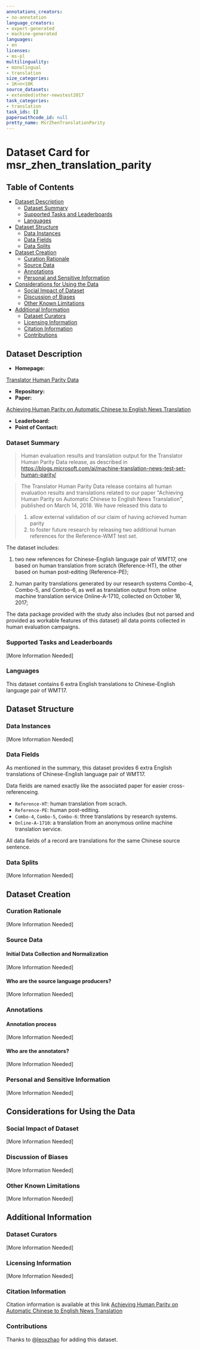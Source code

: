 ```yaml
---
annotations_creators:
- no-annotation
language_creators:
- expert-generated
- machine-generated
languages:
- en
licenses:
- ms-pl
multilinguality:
- monolingual
- translation
size_categories:
- 1K<n<10K
source_datasets:
- extended|other-newstest2017
task_categories:
- translation
task_ids: []
paperswithcode_id: null
pretty_name: MsrZhenTranslationParity
---
```


# Dataset Card for msr_zhen_translation_parity

## Table of Contents
- [Dataset Description](#dataset-description)
  - [Dataset Summary](#dataset-summary)
  - [Supported Tasks and Leaderboards](#supported-tasks-and-leaderboards)
  - [Languages](#languages)
- [Dataset Structure](#dataset-structure)
  - [Data Instances](#data-instances)
  - [Data Fields](#data-fields)
  - [Data Splits](#data-splits)
- [Dataset Creation](#dataset-creation)
  - [Curation Rationale](#curation-rationale)
  - [Source Data](#source-data)
  - [Annotations](#annotations)
  - [Personal and Sensitive Information](#personal-and-sensitive-information)
- [Considerations for Using the Data](#considerations-for-using-the-data)
  - [Social Impact of Dataset](#social-impact-of-dataset)
  - [Discussion of Biases](#discussion-of-biases)
  - [Other Known Limitations](#other-known-limitations)
- [Additional Information](#additional-information)
  - [Dataset Curators](#dataset-curators)
  - [Licensing Information](#licensing-information)
  - [Citation Information](#citation-information)
  - [Contributions](#contributions)

## Dataset Description

- **Homepage:**

[Translator Human Parity Data](https://msropendata.com/datasets/93f9aa87-9491-45ac-81c1-6498b6be0d0b)

- **Repository:**
- **Paper:**

[Achieving Human Parity on Automatic Chinese to English News Translation](https://www.microsoft.com/en-us/research/publication/achieving-human-parity-on-automatic-chinese-to-english-news-translation/)

- **Leaderboard:**
- **Point of Contact:**

### Dataset Summary

> Human evaluation results and translation output for the Translator Human Parity Data release,
> as described in https://blogs.microsoft.com/ai/machine-translation-news-test-set-human-parity/ 
 
> The Translator Human Parity Data release contains all human evaluation results and translations
> related to our paper "Achieving Human Parity on Automatic Chinese to English News Translation",
> published on March 14, 2018. We have released this data to 

> 1) allow external validation of our claim of having achieved human parity
> 2) to foster future research by releasing two additional human references 
>   for the Reference-WMT test set. 
>

The dataset includes:

1) two new references for Chinese-English language pair of WMT17, 
   one based on human translation from scratch (Reference-HT),
   the other based on human post-editing (Reference-PE); 

2) human parity translations generated by our research systems Combo-4, Combo-5, and Combo-6, 
   as well as translation output from online machine translation service Online-A-1710,
   collected on October 16, 2017;

The data package provided with the study also includes (but not parsed and provided as 
workable features of this dataset) all data points collected in human evaluation campaigns.

### Supported Tasks and Leaderboards

[More Information Needed]

### Languages

This dataset contains 6 extra English translations to Chinese-English language pair of WMT17.

## Dataset Structure

### Data Instances

[More Information Needed]

### Data Fields

As mentioned in the summary, this dataset provides 6 extra English translations of 
Chinese-English language pair of WMT17.

Data fields are named exactly like the associated paper for easier cross-referenceing.

- `Reference-HT`: human translation from scrach.
- `Reference-PE`: human post-editing.
- `Combo-4`, `Combo-5`, `Combo-6`: three translations by research systems.
- `Online-A-1710`: a translation from an anonymous online machine translation service.

All data fields of a record are translations for the same Chinese source sentence.

### Data Splits

[More Information Needed]

## Dataset Creation

### Curation Rationale

[More Information Needed]

### Source Data

#### Initial Data Collection and Normalization

[More Information Needed]

#### Who are the source language producers?

[More Information Needed]

### Annotations

#### Annotation process

[More Information Needed]

#### Who are the annotators?

[More Information Needed]

### Personal and Sensitive Information

[More Information Needed]

## Considerations for Using the Data

### Social Impact of Dataset

[More Information Needed]

### Discussion of Biases

[More Information Needed]

### Other Known Limitations

[More Information Needed]

## Additional Information

### Dataset Curators

[More Information Needed]

### Licensing Information

[More Information Needed]

### Citation Information

Citation information is available at this link [Achieving Human Parity on Automatic Chinese to English News Translation](https://www.microsoft.com/en-us/research/publication/achieving-human-parity-on-automatic-chinese-to-english-news-translation/)

### Contributions

Thanks to [@leoxzhao](https://github.com/leoxzhao) for adding this dataset.
